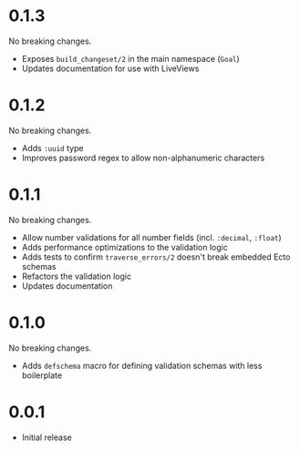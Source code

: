 # 0.1.3

No breaking changes.

- Exposes `build_changeset/2` in the main namespace (`Goal`)
- Updates documentation for use with LiveViews

# 0.1.2

No breaking changes.

- Adds `:uuid` type
- Improves password regex to allow non-alphanumeric characters

# 0.1.1

No breaking changes.

- Allow number validations for all number fields (incl. `:decimal`, `:float`)
- Adds performance optimizations to the validation logic
- Adds tests to confirm `traverse_errors/2` doesn't break embedded Ecto schemas
- Refactors the validation logic
- Updates documentation

# 0.1.0

No breaking changes.

- Adds `defschema` macro for defining validation schemas with less boilerplate

# 0.0.1

- Initial release
